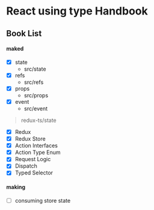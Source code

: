 # React using type Handbook

## Book List

#### maked

- [x] state
  - src/state
- [x] refs
  - src/refs
- [x] props
  - src/props
- [x] event
  - src/event

> redux-ts/state

- [x] Redux
- [x] Redux Store
- [x] Action Interfaces
- [x] Action Type Enum
- [x] Request Logic
- [x] Dispatch
- [x] Typed Selector

#### making

- [ ] consuming store state
